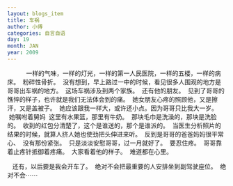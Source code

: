 ```yaml
---
layout: blogs_item
title: 车祸
author: 小傅
categories: 自言自语
day: 19
month: JAN
year: 2009
---
```




&nbsp;
&nbsp;
&nbsp;
&nbsp;
&nbsp;
&nbsp;一样的气味，一样的灯光，一样的第一人民医院，一样的五楼，一样的病床。
&nbsp;粉碎性骨折。
&nbsp;没有想到，早上路过一中的时候，看见很多人围观的地方是哥哥出车祸的地方。
&nbsp;这场车祸涉及到两个家族。
&nbsp;还有他的朋友。
&nbsp;见到了哥哥的憔悴的样子，也许就是我们无法体会到的痛。
&nbsp;她女朋友心疼的照顾他，又是擦汗，又是盖被子。
&nbsp;她应该跟我一样大，或许还小点。因为哥哥只比我大一岁。
&nbsp;她嘱咐着舅妈
&nbsp;这里有水果篮，那里有牛奶。
&nbsp;那块毛巾是洗澡的，那块是洗脸的。
&nbsp;收到的红包分清楚了，这个是谁送的，那个是谁派的。
&nbsp;当医生分析照片的结果的时候，就算人挤人她也使劲把头伸进来听。
&nbsp;反到是哥哥的爸爸妈妈很平常心、
&nbsp;没有那份紧张。
&nbsp;只是淡淡安慰哥哥，过一月就好了。
&nbsp;要忍住疼。
&nbsp;哥哥靠着止疼针抵御着疼痛。
&nbsp;大家看着他的样子。
&nbsp;难道都在心里。
&nbsp;
&nbsp;

&nbsp;
&nbsp;还有，以后要是我会开车了。
&nbsp;绝对不会把最重要的人安排坐到副驾驶座位。
&nbsp;绝对不会⋯⋯


